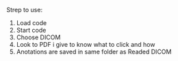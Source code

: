 Strep to use: 
  1. Load code
  2. Start code
  3. Choose DICOM
  4. Look to PDF i give to know what to click and how
  5. Anotations are saved in same folder as Readed DICOM
